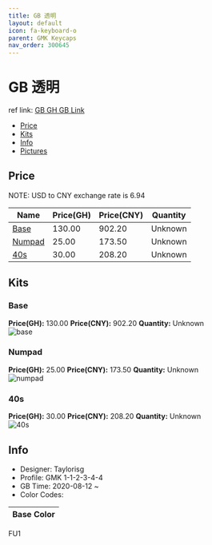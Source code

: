 ```yaml
---
title: GB 透明
layout: default
icon: fa-keyboard-o
parent: GMK Keycaps
nav_order: 300645
---
```


# GB 透明

ref link: [GB GH GB Link](https://geekhack.org/index.php?topic=108054.0)  
* [Price](#price)  
* [Kits](#kits)  
* [Info](#info)  
* [Pictures](#pictures)  


## Price  

NOTE: USD to CNY exchange rate is 6.94

| Name          | Price(GH)    |  Price(CNY) | Quantity |
| ------------- | ------------ |  ---------- | -------- |
|[Base](#base)|130.00|902.20|Unknown|
|[Numpad](#numpad)|25.00|173.50|Unknown|
|[40s](#40s)|30.00|208.20|Unknown|


## Kits  
### Base  
**Price(GH):** 130.00    **Price(CNY):** 902.20    **Quantity:** Unknown  
<img src="{{ 'assets/images/gmk-keycaps/gb/kits_pics/base.png' | relative_url }}" alt="base" class="image featured">

### Numpad  
**Price(GH):** 25.00    **Price(CNY):** 173.50    **Quantity:** Unknown  
<img src="{{ 'assets/images/gmk-keycaps/gb/kits_pics/numpad.png' | relative_url }}" alt="numpad" class="image featured">

### 40s  
**Price(GH):** 30.00    **Price(CNY):** 208.20    **Quantity:** Unknown  
<img src="{{ 'assets/images/gmk-keycaps/gb/kits_pics/40s.png' | relative_url }}" alt="40s" class="image featured">


## Info  
* Designer: Taylorisg  
* Profile: GMK 1-1-2-3-4-4  
* GB Time: 2020-08-12 ~  
* Color Codes:  

|Base Color     
| :-------------: 
FU1
